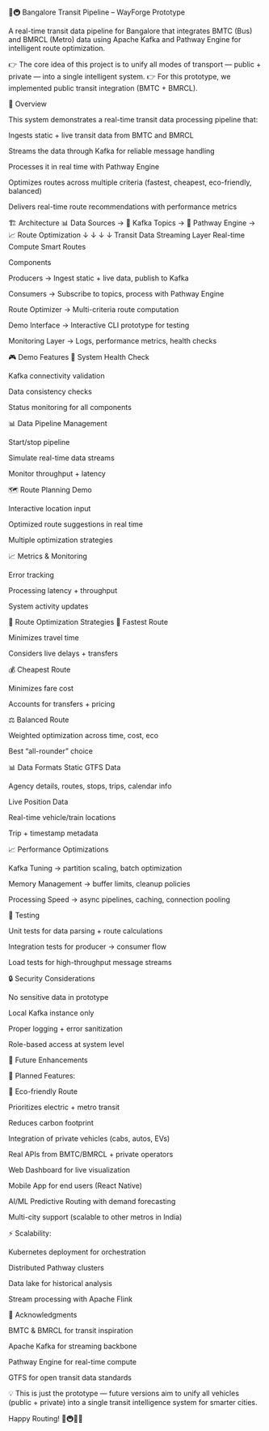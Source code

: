 🚌🚇 Bangalore Transit Pipeline – WayForge Prototype

A real-time transit data pipeline for Bangalore that integrates BMTC (Bus) and BMRCL (Metro) data using Apache Kafka and Pathway Engine for intelligent route optimization.

👉 The core idea of this project is to unify all modes of transport — public + private — into a single intelligent system.
👉 For this prototype, we implemented public transit integration (BMTC + BMRCL).

🎯 Overview

This system demonstrates a real-time transit data processing pipeline that:

Ingests static + live transit data from BMTC and BMRCL

Streams the data through Kafka for reliable message handling

Processes it in real time with Pathway Engine

Optimizes routes across multiple criteria (fastest, cheapest, eco-friendly, balanced)

Delivers real-time route recommendations with performance metrics

🏗️ Architecture
📊 Data Sources → 🔄 Kafka Topics → 🧮 Pathway Engine → 📈 Route Optimization
     ↓                    ↓                ↓                    ↓
  Transit Data       Streaming Layer   Real-time Compute     Smart Routes

Components

Producers → Ingest static + live data, publish to Kafka

Consumers → Subscribe to topics, process with Pathway Engine

Route Optimizer → Multi-criteria route computation

Demo Interface → Interactive CLI prototype for testing

Monitoring Layer → Logs, performance metrics, health checks

🎮 Demo Features
🏥 System Health Check

Kafka connectivity validation

Data consistency checks

Status monitoring for all components

📊 Data Pipeline Management

Start/stop pipeline

Simulate real-time data streams

Monitor throughput + latency

🗺️ Route Planning Demo

Interactive location input

Optimized route suggestions in real time

Multiple optimization strategies

📈 Metrics & Monitoring

Error tracking

Processing latency + throughput

System activity updates

🧮 Route Optimization Strategies
🏃 Fastest Route

Minimizes travel time

Considers live delays + transfers

💰 Cheapest Route

Minimizes fare cost

Accounts for transfers + pricing

⚖️ Balanced Route

Weighted optimization across time, cost, eco

Best “all-rounder” choice

📊 Data Formats
Static GTFS Data

Agency details, routes, stops, trips, calendar info

Live Position Data

Real-time vehicle/train locations

Trip + timestamp metadata

📈 Performance Optimizations

Kafka Tuning → partition scaling, batch optimization

Memory Management → buffer limits, cleanup policies

Processing Speed → async pipelines, caching, connection pooling

🧪 Testing

Unit tests for data parsing + route calculations

Integration tests for producer → consumer flow

Load tests for high-throughput message streams

🔒 Security Considerations

No sensitive data in prototype

Local Kafka instance only

Proper logging + error sanitization

Role-based access at system level

🚀 Future Enhancements

🔮 Planned Features:

🌱 Eco-friendly Route

Prioritizes electric + metro transit

Reduces carbon footprint

Integration of private vehicles (cabs, autos, EVs)

Real APIs from BMTC/BMRCL + private operators

Web Dashboard for live visualization

Mobile App for end users (React Native)

AI/ML Predictive Routing with demand forecasting

Multi-city support (scalable to other metros in India)

⚡ Scalability:

Kubernetes deployment for orchestration

Distributed Pathway clusters

Data lake for historical analysis

Stream processing with Apache Flink

🙏 Acknowledgments

BMTC & BMRCL for transit inspiration

Apache Kafka for streaming backbone

Pathway Engine for real-time compute

GTFS for open transit data standards

💡 This is just the prototype — future versions aim to unify all vehicles (public + private) into a single transit intelligence system for smarter cities.

Happy Routing! 🚌🚇🚖🚴
